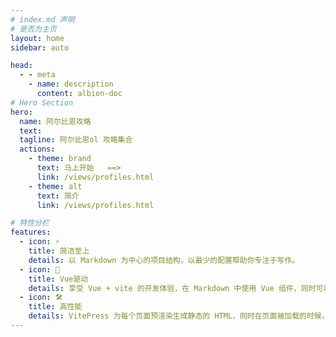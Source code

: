 ```yaml
---
# index.md 声明
# 是否为主页
layout: home
sidebar: auto

head:
  - - meta
    - name: description
      content: albion-doc
# Hero Section
hero:
  name: 阿尔比恩攻略
  text:
  tagline: 阿尔比恩ol 攻略集合
  actions:
    - theme: brand
      text: 马上开始   ==>
      link: /views/profiles.html
    - theme: alt
      text: 简介
      link: /views/profiles.html

# 特性分栏
features:
  - icon: ⚡️
    title: 简洁至上
    details: 以 Markdown 为中心的项目结构，以最少的配置帮助你专注于写作。
  - icon: 🖖
    title: Vue驱动
    details: 享受 Vue + vite 的开发体验，在 Markdown 中使用 Vue 组件，同时可以使用 Vue 来开发自定义主题。
  - icon: 🛠️
    title: 高性能
    details: VitePress 为每个页面预渲染生成静态的 HTML，同时在页面被加载的时候，将作为 SPA 运行。
---
```

